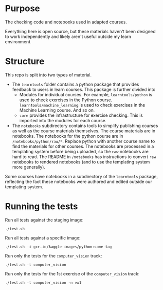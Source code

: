 # Purpose
The checking code and notebooks used in adapted courses.

Everything here is open source, but these materials haven't been designed to work independently and likely aren't useful outside my learn environment.

# Structure
This repo is split into two types of material.
- The `learntools` folder contains a python package that provides feedback to users in learn courses. This package is further divided into
    - Modules for individual courses. For example, `learntools/python` is used to check exercises in the Python course. `learntools/machine_learning` is used to check exercises in the Machine Learning course.  And so on.
    - `core` provides the infrastructure for exercise checking. This is imported into the modules for each course.
- The `notebooks` subdirectory contains tools to simplify publishing courses as well as the course materials themselves. The course materials are in notebooks. The notebooks for the python course are in `/notebooks/python/raw/*`. Replace python with another course name to find the materials for other courses.  The notebooks are processed in a templating system before being uploaded, so the `raw` notebooks are hard to read. The README in `/notebooks` has instructions to convert `raw` notebooks to rendered notebooks (and to use the templating system more generally).

Some courses have notebooks in a subdirectory of the `learntools` package, reflecting the fact these notebooks were authored and edited outside our templating system.

# Running the tests

Run all tests against the staging image:

```
./test.sh
```

Run all tests against a specific image:

```
./test.sh -i gcr.io/kaggle-images/python:some-tag
```

Run only the tests for the `computer_vision` track:

```
./test.sh -t computer_vision
```

Run only the tests for the 1st exercise of the `computer_vision` track:

```
./test.sh -t computer_vision -n ex1
```
